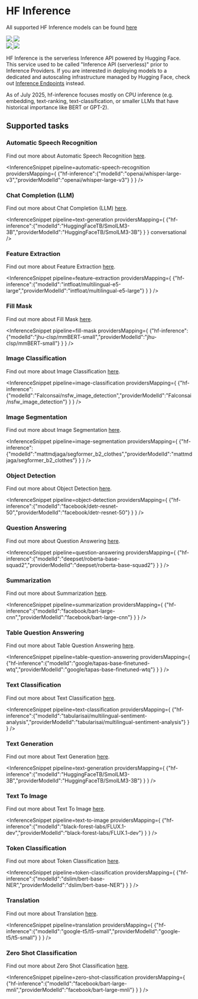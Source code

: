 <!---
WARNING

This markdown file has been generated from a script. Please do not edit it directly.

### Template

If you want to update the content related to hf-inference's description, please edit the template file under `https://github.com/huggingface/hub-docs/tree/main/scripts/inference-providers/templates/providers/hf-inference.handlebars`.

### Logos

If you want to update hf-inference's logo, upload a file by opening a PR on https://huggingface.co/datasets/huggingface/documentation-images/tree/main/inference-providers/logos. Ping @wauplin and @celinah on the PR to let them know you uploaded a new logo.
Logos must be in .png format and be named `hf-inference-light.png` and `hf-inference-dark.png`. Visit https://huggingface.co/settings/theme to switch between light and dark mode and check that the logos are displayed correctly.

### Generation script

For more details, check out the `generate.ts` script: https://github.com/huggingface/hub-docs/blob/main/scripts/inference-providers/scripts/generate.ts.
--->

# HF Inference

<Tip>

All supported HF Inference models can be found [here](https://huggingface.co/models?inference_provider=hf-inference&sort=trending)

</Tip>

<div class="flex justify-center">
    <a href="https://huggingface.co/" target="_blank">
        <img class="block dark:hidden" src="https://huggingface.co/datasets/huggingface/documentation-images/resolve/main/inference-providers/logos/hf-inference-light.png"/>
        <img class="hidden dark:block" src="https://huggingface.co/datasets/huggingface/documentation-images/resolve/main/inference-providers/logos/hf-inference-dark.png"/>
    </a>
</div>

<div class="flex">
    <a href="https://huggingface.co/hf-inference" target="_blank">
        <img class="block dark:hidden" src="https://huggingface.co/datasets/huggingface/badges/resolve/main/follow-us-on-hf-lg.svg"/>
        <img class="hidden dark:block" src="https://huggingface.co/datasets/huggingface/badges/resolve/main/follow-us-on-hf-lg-dark.svg"/>
    </a>
</div>

HF Inference is the serverless Inference API powered by Hugging Face. This service used to be called "Inference API (serverless)" prior to Inference Providers.
If you are interested in deploying models to a dedicated and autoscaling infrastructure managed by Hugging Face, check out [Inference Endpoints](https://huggingface.co/docs/inference-endpoints/index) instead.

As of July 2025, hf-inference focuses mostly on CPU inference (e.g. embedding, text-ranking, text-classification, or smaller LLMs that have historical importance like BERT or GPT-2).

## Supported tasks


### Automatic Speech Recognition

Find out more about Automatic Speech Recognition [here](../tasks/automatic_speech_recognition).

<InferenceSnippet
    pipeline=automatic-speech-recognition
    providersMapping={ {"hf-inference":{"modelId":"openai/whisper-large-v3","providerModelId":"openai/whisper-large-v3"} } }
/>


### Chat Completion (LLM)

Find out more about Chat Completion (LLM) [here](../tasks/chat-completion).

<InferenceSnippet
    pipeline=text-generation
    providersMapping={ {"hf-inference":{"modelId":"HuggingFaceTB/SmolLM3-3B","providerModelId":"HuggingFaceTB/SmolLM3-3B"} } }
conversational />


### Feature Extraction

Find out more about Feature Extraction [here](../tasks/feature_extraction).

<InferenceSnippet
    pipeline=feature-extraction
    providersMapping={ {"hf-inference":{"modelId":"intfloat/multilingual-e5-large","providerModelId":"intfloat/multilingual-e5-large"} } }
/>


### Fill Mask

Find out more about Fill Mask [here](../tasks/fill_mask).

<InferenceSnippet
    pipeline=fill-mask
    providersMapping={ {"hf-inference":{"modelId":"jhu-clsp/mmBERT-small","providerModelId":"jhu-clsp/mmBERT-small"} } }
/>


### Image Classification

Find out more about Image Classification [here](../tasks/image_classification).

<InferenceSnippet
    pipeline=image-classification
    providersMapping={ {"hf-inference":{"modelId":"Falconsai/nsfw_image_detection","providerModelId":"Falconsai/nsfw_image_detection"} } }
/>


### Image Segmentation

Find out more about Image Segmentation [here](../tasks/image_segmentation).

<InferenceSnippet
    pipeline=image-segmentation
    providersMapping={ {"hf-inference":{"modelId":"mattmdjaga/segformer_b2_clothes","providerModelId":"mattmdjaga/segformer_b2_clothes"} } }
/>


### Object Detection

Find out more about Object Detection [here](../tasks/object_detection).

<InferenceSnippet
    pipeline=object-detection
    providersMapping={ {"hf-inference":{"modelId":"facebook/detr-resnet-50","providerModelId":"facebook/detr-resnet-50"} } }
/>


### Question Answering

Find out more about Question Answering [here](../tasks/question_answering).

<InferenceSnippet
    pipeline=question-answering
    providersMapping={ {"hf-inference":{"modelId":"deepset/roberta-base-squad2","providerModelId":"deepset/roberta-base-squad2"} } }
/>


### Summarization

Find out more about Summarization [here](../tasks/summarization).

<InferenceSnippet
    pipeline=summarization
    providersMapping={ {"hf-inference":{"modelId":"facebook/bart-large-cnn","providerModelId":"facebook/bart-large-cnn"} } }
/>


### Table Question Answering

Find out more about Table Question Answering [here](../tasks/table_question_answering).

<InferenceSnippet
    pipeline=table-question-answering
    providersMapping={ {"hf-inference":{"modelId":"google/tapas-base-finetuned-wtq","providerModelId":"google/tapas-base-finetuned-wtq"} } }
/>


### Text Classification

Find out more about Text Classification [here](../tasks/text_classification).

<InferenceSnippet
    pipeline=text-classification
    providersMapping={ {"hf-inference":{"modelId":"tabularisai/multilingual-sentiment-analysis","providerModelId":"tabularisai/multilingual-sentiment-analysis"} } }
/>


### Text Generation

Find out more about Text Generation [here](../tasks/text_generation).

<InferenceSnippet
    pipeline=text-generation
    providersMapping={ {"hf-inference":{"modelId":"HuggingFaceTB/SmolLM3-3B","providerModelId":"HuggingFaceTB/SmolLM3-3B"} } }
/>


### Text To Image

Find out more about Text To Image [here](../tasks/text_to_image).

<InferenceSnippet
    pipeline=text-to-image
    providersMapping={ {"hf-inference":{"modelId":"black-forest-labs/FLUX.1-dev","providerModelId":"black-forest-labs/FLUX.1-dev"} } }
/>


### Token Classification

Find out more about Token Classification [here](../tasks/token_classification).

<InferenceSnippet
    pipeline=token-classification
    providersMapping={ {"hf-inference":{"modelId":"dslim/bert-base-NER","providerModelId":"dslim/bert-base-NER"} } }
/>


### Translation

Find out more about Translation [here](../tasks/translation).

<InferenceSnippet
    pipeline=translation
    providersMapping={ {"hf-inference":{"modelId":"google-t5/t5-small","providerModelId":"google-t5/t5-small"} } }
/>


### Zero Shot Classification

Find out more about Zero Shot Classification [here](../tasks/zero_shot_classification).

<InferenceSnippet
    pipeline=zero-shot-classification
    providersMapping={ {"hf-inference":{"modelId":"facebook/bart-large-mnli","providerModelId":"facebook/bart-large-mnli"} } }
/>

